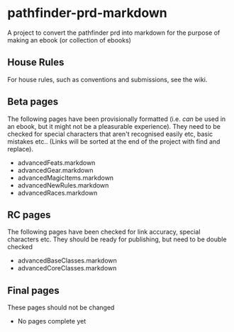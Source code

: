 # pathfinder-prd-markdown

A project to convert the pathfinder prd into markdown for the purpose of making an ebook (or collection of ebooks)

## House Rules
For house rules, such as conventions and submissions, see the wiki.

## Beta pages

The following pages have been provisionally formatted (i.e. *can* be used in an ebook, but it might not be a pleasurable experience). They need to be checked for special characters that aren't recognised easily etc, basic mistakes etc.. (Links will be sorted at the end of the project with find and replace).

* advancedFeats.markdown
* advancedGear.markdown
* advancedMagicItems.markdown
* advancedNewRules.markdown
* advancedRaces.markdown


## RC pages

The following pages have been checked for link accuracy, special characters etc. They should be ready for publishing, but need to be double checked

* advancedBaseClasses.markdown
* advancedCoreClasses.markdown

## Final pages

These pages should not be changed

* No pages complete yet
